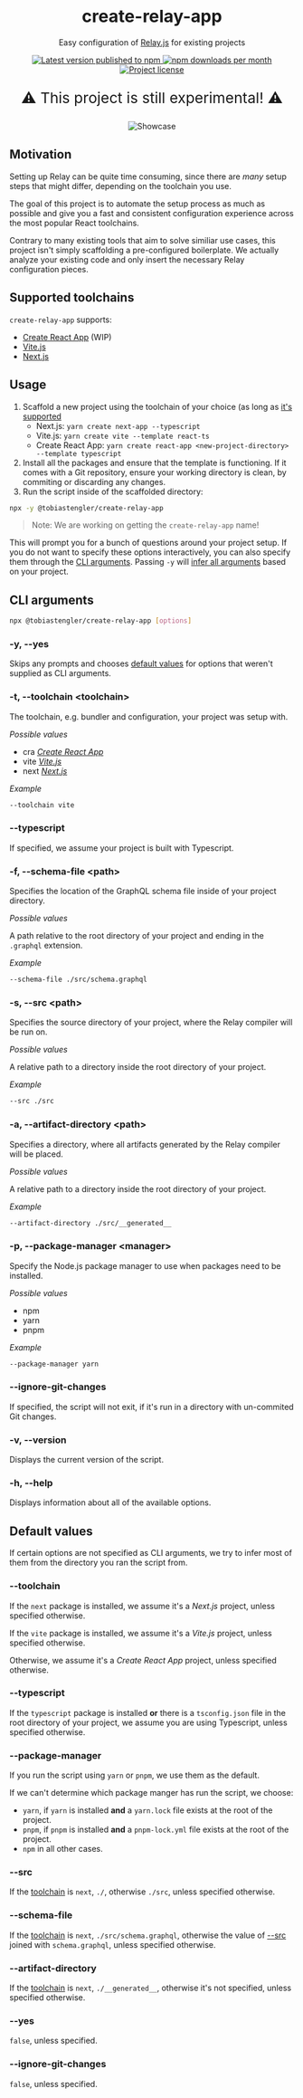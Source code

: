 <h1 align="center" style="font-size: 30px;">create-relay-app</h1>
<p align="center">Easy configuration of <a href="https://relay.dev">Relay.js</a> for existing projects</p>

<p align="center">
  <a href="https://www.npmjs.com/package/@tobiastengler/create-relay-app" alt="npm.js package link">
    <img src="https://img.shields.io/npm/v/@tobiastengler/create-relay-app?color=F50057" alt="Latest version published to npm" />
    <img src="https://img.shields.io/npm/dm/@tobiastengler/create-relay-app?color=1976D2" alt="npm downloads per month" />
    <img src="https://img.shields.io/npm/l/@tobiastengler/create-relay-app?color=00C853" alt="Project license" />
  </a>
</p>

<p align="center"style="font-size: 26px">⚠️ This project is still experimental! ⚠️</p>

<p align="center">
  <img src="./showcase.gif" alt="Showcase" />
</p>

## Motivation

Setting up Relay can be quite time consuming, since there are _many_ setup steps that might differ, depending on the toolchain you use.

The goal of this project is to automate the setup process as much as possible and give you a fast and consistent configuration experience across the most popular React toolchains.

Contrary to many existing tools that aim to solve similiar use cases, this project isn't simply scaffolding a pre-configured boilerplate. We actually analyze your existing code and only insert the necessary Relay configuration pieces.

## Supported toolchains

`create-relay-app` supports:

- [Create React App](https://create-react-app.dev/) (WIP)
- [Vite.js](https://vitejs.dev/)
- [Next.js](https://nextjs.org/)

## Usage

1. Scaffold a new project using the toolchain of your choice (as long as [it's supported](#supported-toolchains)
   - Next.js: `yarn create next-app --typescript`
   - Vite.js: `yarn create vite --template react-ts`
   - Create React App: `yarn create react-app <new-project-directory> --template typescript`
2. Install all the packages and ensure that the template is functioning. If it comes with a Git repository, ensure your working directory is clean, by commiting or discarding any changes.
3. Run the script inside of the scaffolded directory:

```bash
npx -y @tobiastengler/create-relay-app
```

> Note: We are working on getting the `create-relay-app` name!

This will prompt you for a bunch of questions around your project setup. If you do not want to specify these options interactively, you can also specify them through the [CLI arguments](#cli-arguments). Passing `-y` will [infer all arguments](#default-values) based on your project.

## CLI arguments

```bash
npx @tobiastengler/create-relay-app [options]
```

### -y, --yes

Skips any prompts and chooses [default values](#default-values) for options that weren't supplied as CLI arguments.

### -t, --toolchain &lt;toolchain&gt;

The toolchain, e.g. bundler and configuration, your project was setup with.

_Possible values_

- cra [_Create React App_](https://create-react-app.dev/)
- vite [_Vite.js_](https://vitejs.dev/)
- next [_Next.js_](https://nextjs.org/)

_Example_

```bash
--toolchain vite
```

### --typescript

If specified, we assume your project is built with Typescript.

### -f, --schema-file &lt;path&gt;

Specifies the location of the GraphQL schema file inside of your project directory.

_Possible values_

A path relative to the root directory of your project and ending in the `.graphql` extension.

_Example_

```bash
--schema-file ./src/schema.graphql
```

### -s, --src &lt;path&gt;

Specifies the source directory of your project, where the Relay compiler will be run on.

_Possible values_

A relative path to a directory inside the root directory of your project.

_Example_

```bash
--src ./src
```

### -a, --artifact-directory &lt;path&gt;

Specifies a directory, where all artifacts generated by the Relay compiler will be placed.

_Possible values_

A relative path to a directory inside the root directory of your project.

_Example_

```bash
--artifact-directory ./src/__generated__
```

### -p, --package-manager &lt;manager&gt;

Specify the Node.js package manager to use when packages need to be installed.

_Possible values_

- npm
- yarn
- pnpm

_Example_

```bash
--package-manager yarn
```

### --ignore-git-changes

If specified, the script will not exit, if it's run in a directory with un-commited Git changes.

### -v, --version

Displays the current version of the script.

### -h, --help

Displays information about all of the available options.

## Default values

If certain options are not specified as CLI arguments, we try to infer most of them from the directory you ran the script from.

### --toolchain

If the `next` package is installed, we assume it's a _Next.js_ project, unless specified otherwise.

If the `vite` package is installed, we assume it's a _Vite.js_ project, unless specified otherwise.

Otherwise, we assume it's a _Create React App_ project, unless specified otherwise.

### --typescript

If the `typescript` package is installed **or** there is a `tsconfig.json` file in the root directory of your project, we assume you are using Typescript, unless specified otherwise.

### --package-manager

If you run the script using `yarn` or `pnpm`, we use them as the default.

If we can't determine which package manger has run the script, we choose:

- `yarn`, if `yarn` is installed **and** a `yarn.lock` file exists at the root of the project.
- `pnpm`, if `pnpm` is installed **and** a `pnpm-lock.yml` file exists at the root of the project.
- `npm` in all other cases.

### --src

If the [toolchain](#t---toolchain-lttoolchaingt) is `next`, `./`, otherwise `./src`, unless specified otherwise.

### --schema-file

If the [toolchain](#t---toolchain-lttoolchaingt) is `next`, `./src/schema.graphql`, otherwise the value of [--src](#s---src-ltpathgt) joined with `schema.graphql`, unless specified otherwise.

### --artifact-directory

If the [toolchain](#t---toolchain-lttoolchaingt) is `next`, `./__generated__`, otherwise it's not specified, unless specified otherwise.

### --yes

`false`, unless specified.

### --ignore-git-changes

`false`, unless specified.
